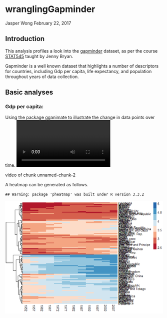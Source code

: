 wranglingGapminder
================
Jasper Wong
February 22, 2017

Introduction
------------

This analysis profiles a look into the [gapminder](https://github.com/jennybc/gapminder) dataset, as per the course [STAT545](http://stat545.com/) taught by Jenny Bryan.

Gapminder is a well known dataset that highlights a number of descriptors for countries, including Gdp per capita, life expectancy, and population throughout years of data collection.

Basic analyses
--------------

### Gdp per capita:

Using the package gganimate to illustrate the change in data points over time. <video   controls loop><source src="wranglingGapminder_files/figure-markdown_github/unnamed-chunk-2-.webm" />
<p>
video of chunk unnamed-chunk-2
</p>
</video>
A heatmap can be generated as follows.

    ## Warning: package 'pheatmap' was built under R version 3.3.2

![](wranglingGapminder_files/figure-markdown_github/unnamed-chunk-3-1.png)
